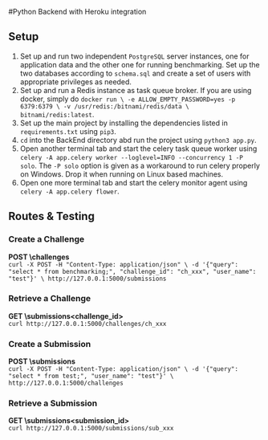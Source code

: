#Python Backend with Heroku integration

## Setup
1. Set up and run two independent `PostgreSQL` server instances, one for application data and the other one for running benchmarking. Set up the two databases according to `schema.sql` and create a set of users with appropriate privileges as needed.
2. Set up and run a Redis instance as task queue broker. If you are using docker, simply do `docker run \
    -e ALLOW_EMPTY_PASSWORD=yes -p 6379:6379 \
    -v /usr/redis:/bitnami/redis/data \
    bitnami/redis:latest`.
3. Set up the main project by installing the dependencies listed in `requirements.txt` using `pip3`.
4. `cd` into the BackEnd directory abd run the project using `python3 app.py`.
5. Open another terminal tab and start the celery task queue worker using `celery -A app.celery worker --loglevel=INFO --concurrency 1 -P solo`. The `-P solo` option is given as a workaround to run celery properly on Windows. Drop it when running on Linux based machines.
6. Open one more terminal tab and start the celery monitor agent using `celery -A app.celery flower`.

## Routes & Testing
### Create a Challenge
**POST \challenges** \
`curl -X POST -H "Content-Type: application/json" \
    -d '{"query": "select * from benchmarking;", "challenge_id": "ch_xxx", "user_name": "test"}' \
    http://127.0.0.1:5000/submissions`
### Retrieve a Challenge
**GET \submissions\<challenge_id>** \
`curl http://127.0.0.1:5000/challenges/ch_xxx`
### Create a Submission
**POST \submissions** \
`curl -X POST -H "Content-Type: application/json" \
    -d '{"query": "select * from test;", "user_name": "test"}' \
    http://127.0.0.1:5000/challenges`
### Retrieve a Submission
**GET \submissions\<submission_id>** \
`curl http://127.0.0.1:5000/submissions/sub_xxx`
